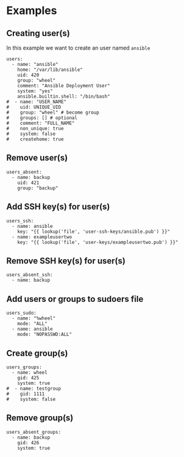 # Examples

## Creating user(s)
In this example we want to create an user named `ansible`
```
users:
  - name: "ansible"
    home: "/var/lib/ansible"
    uid: 420
    group: "wheel"
    comment: "Ansible Deployment User"
    system: "yes"
    ansible.builtin.shell: "/bin/bash"
#  - name: "USER_NAME"
#    uid: UNIQUE_UID
#    group: "wheel" # become group
#    groups: [] # optional
#    comment: "FULL_NAME"
#    non_unique: true
#    system: false
#    createhome: true
```

## Remove user(s)
```
users_absent:
  - name: backup
    uid: 421
    group: "backup"
```

## Add SSH key(s) for user(s)
```
users_ssh:
  - name: ansible
    key: "{{ lookup('file', 'user-ssh-keys/ansible.pub') }}"
  - name: exampleusertwo
    key: "{{ lookup('file', 'user-keys/exampleusertwo.pub') }}"
```

## Remove SSH key(s) for user(s)
```
users_absent_ssh:
  - name: backup
```

## Add users or groups to sudoers file
```
users_sudo:
  - name: "%wheel"
    mode: "ALL"
  - name: ansible
    mode: "NOPASSWD:ALL"
```

## Create group(s)
```
users_groups:
  - name: wheel
    gid: 425
    system: true
#  - name: testgroup
#    gid: 1111
#    system: false
```

## Remove group(s)
```
users_absent_groups:
  - name: backup
    gid: 426
    system: true
```
